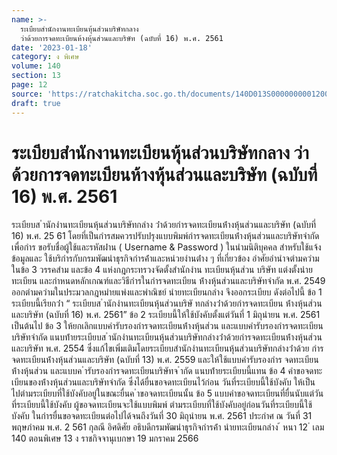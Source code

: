 ```yaml
---
name: >-
  ระเบียบสำนักงานทะเบียนหุ้นส่วนบริษัทกลาง
  ว่าด้วยการจดทะเบียนห้างหุ้นส่วนและบริษัท (ฉบับที่ 16) พ.ศ. 2561
date: '2023-01-18'
category: ง พิเศษ
volume: 140
section: 13
page: 12
source: 'https://ratchakitcha.soc.go.th/documents/140D013S0000000001200.pdf'
draft: true
---
```


# ระเบียบสำนักงานทะเบียนหุ้นส่วนบริษัทกลาง ว่าด้วยการจดทะเบียนห้างหุ้นส่วนและบริษัท (ฉบับที่ 16) พ.ศ. 2561

ระเบียบส ํานักงํานทะเบียนหุ้นส่วนบริษัทกลําง ว่ําด้วยกํารจดทะเบียนห้ํางหุ้นส่วนและบริษัท (ฉบับที่ 16) พ.ศ. 25 61 โดยที่เป็นกํารสมควรปรับปรุงแบบพิมพ์กํารจดทะเบียนห้ํางหุ้นส่วนและบริษัทจํากัด เพื่อกําร ขอรับชื่อผู้ใช้และรหัสผ่ําน ( Username & Password ) ในนํามนิติบุคคล สําหรับใช้แจ้งข้อมูลและ ใช้บริกํารกับกรมพัฒนําธุรกิจกํารค้ําและหน่วยงํานต่ําง ๆ ที่เกี่ยวข้อง อําศัยอํานําจตํามควํามในข้อ 3 วรรคสําม และข้อ 4 แห่งกฎกระทรวงจัดตั้งสํานักงําน ทะเบียนหุ้นส่วน บริษัท แต่งตั้งนํายทะเบียน และกําหนดหลักเกณฑ์และวิธีกํารในกํารจดทะเบียน ห้ํางหุ้นส่วนและบริษัทจํากัด พ.ศ. 2549 ออกตํามควํามในประมวลกฎหมํายแพ่งและพําณิชย์ นํายทะเบียนกลําง จึงออกระเบียบ ดังต่อไปนี้ ข้อ 1 ระเบียบนี้เรียกว่ํา “ ระเบียบส ํานักงํานทะเบียนหุ้นส่วนบริษั ทกลํางว่ําด้วยกํารจดทะเบียน ห้ํางหุ้นส่วนและบริษัท (ฉบับที่ 16) พ.ศ. 2561” ข้อ 2 ระเบียบนี้ให้ใช้บังคับตั้งแต่วันที่ 1 มิถุนํายน พ.ศ. 2561 เป็นต้นไป ข้อ 3 ให้ยกเลิกแบบคํารับรองกํารจดทะเบียนห้ํางหุ้นส่วน และแบบคํารับรองกํารจดทะเบียน บริษัทจํากัด แนบท้ํายระเบียบส ํานักงํานทะเบียนหุ้นส่วนบริษัทกลํางว่ําด้วยกํารจดทะเบียนห้ํางหุ้นส่วน และบริษัท พ.ศ. 2554 ซึ่งแก้ไขเพิ่มเติมโดยระเบียบสํานักงํานทะเบียนหุ้นส่วนบริษัทกลํางว่ําด้วย กํารจดทะเบียนห้ํางหุ้นส่วนและบริษัท (ฉบับที่ 13) พ.ศ. 2559 และให้ใช้แบบคํารับรองกําร จดทะเบียน ห้ํางหุ้นส่วน และแบบค ํารับรองกํารจดทะเบียนบริษัทจ ํากัด แนบท้ํายระเบียบนี้แทน ข้อ 4 คําขอจดทะเบียนของห้ํางหุ้นส่วนและบริษัทจํากัด ซึ่งได้ยื่นขอจดทะเบียนไว้ก่อน วันที่ระเบียบนี้ใช้บังคับ ให้เป็นไปตํามระเบียบที่ใช้บังคับอยู่ในขณะยื่นค ําขอจดทะเบียนนั้น ข้อ 5 แบบคําขอจดทะเบียนที่ยื่นนับแต่วันที่ระเบียบนี้ใช้บังคับ ผู้ขอจดทะเบียนจะใช้แบบพิมพ์ ตํามระเบียบที่ใช้บังคับอยู่ก่อนวันที่ระเบียบนี้ใช้บังคับ ในกํารยื่นขอจดทะเบียนต่อไปได้จนถึงวันที่ 30 มิถุนํายน พ.ศ. 2561 ประกําศ ณ วันที่ 31 พฤษภําคม พ.ศ. 2 561 กุลณี อิศดิศัย อธิบดีกรมพัฒนําธุรกิจกํารค้ํา นํายทะเบียนกลําง ้ หนา 12 ่ เลม 140 ตอนพิเศษ 13 ง ราชกิจจานุเบกษา 19 มกราคม 2566





